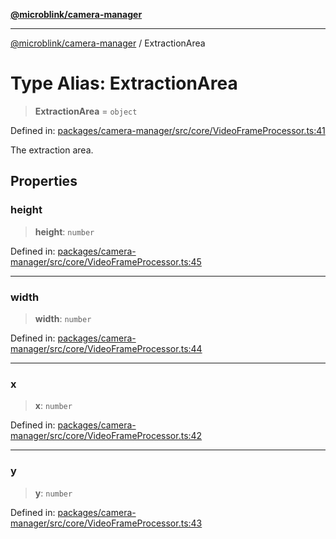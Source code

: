 [**@microblink/camera-manager**](../README.md)

---

[@microblink/camera-manager](../README.md) / ExtractionArea

# Type Alias: ExtractionArea

> **ExtractionArea** = `object`

Defined in: [packages/camera-manager/src/core/VideoFrameProcessor.ts:41](https://github.com/BlinkID/blinkid-web/blob/main/packages/camera-manager/src/core/VideoFrameProcessor.ts)

The extraction area.

## Properties

### height

> **height**: `number`

Defined in: [packages/camera-manager/src/core/VideoFrameProcessor.ts:45](https://github.com/BlinkID/blinkid-web/blob/main/packages/camera-manager/src/core/VideoFrameProcessor.ts)

---

### width

> **width**: `number`

Defined in: [packages/camera-manager/src/core/VideoFrameProcessor.ts:44](https://github.com/BlinkID/blinkid-web/blob/main/packages/camera-manager/src/core/VideoFrameProcessor.ts)

---

### x

> **x**: `number`

Defined in: [packages/camera-manager/src/core/VideoFrameProcessor.ts:42](https://github.com/BlinkID/blinkid-web/blob/main/packages/camera-manager/src/core/VideoFrameProcessor.ts)

---

### y

> **y**: `number`

Defined in: [packages/camera-manager/src/core/VideoFrameProcessor.ts:43](https://github.com/BlinkID/blinkid-web/blob/main/packages/camera-manager/src/core/VideoFrameProcessor.ts)
